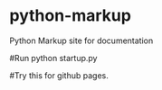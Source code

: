 # python-markup
Python Markup site for documentation

#Run
python startup.py


#Try this for github pages.
